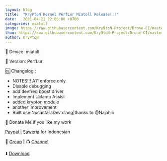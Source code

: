 ```yaml
---
layout: blog
title:  "KryPtoN Kernel PerfLur Miatoll Release!!!"
date:   2021-04-21 22:06:00 +0700
categories: miatoll
image: https://raw.githubusercontent.com/Kry9toN-Project/Drone-CI/master/img/icon.png
thum: https://raw.githubusercontent.com/Kry9toN-Project/Drone-CI/master/img/icon.png
author: KryPtoN
---
```


📱 Device: miatoll

🔢 Version: PerfLur

🆑 Changelog :
- NOTES!!! A11 enforce only
- Disable debugging
- add devfreq boost driver
- Implement Uclamp Assist
- added krypton module
- another improvement
- Built use NusantaraDev clang|thanks to @Najahiii

💸 Donate Me if you like my work

[Paypal](https://www.paypal.me/KomodoOS) | [Saweria](https://saweria.co/donate/Kry9toN) for Indonesian

👥 [Group](http://t.me/KKgrupofficial) | 📺 [Channel](http://t.me/KryPtoNKernel)

⬇️ [Download](https://kryptonproject.my.id/download/aosp/perflur-blc-miatoll-aosp-20210414-0752-zip)
